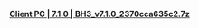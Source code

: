 **[ Client PC | 7.1.0 | BH3_v7.1.0_2370cca635c2.7z ](https://bundle.bh3.com/ptpublic/rel/20231106105308_PSI04xYkMRDoKldh/PC/BH3_v7.1.0_2370cca635c2.7z)**
